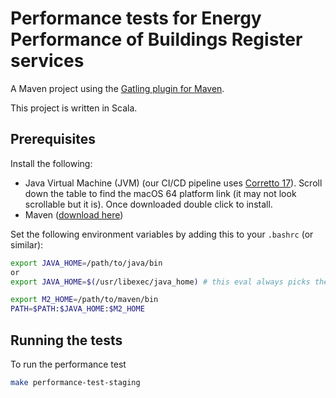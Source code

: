 Performance tests for Energy Performance of Buildings Register services
=======================================================================

A Maven project using the [Gatling plugin for Maven](https://gatling.io/docs/current/extensions/maven_plugin/).

This project is written in Scala.

## Prerequisites

Install the following:
* Java Virtual Machine (JVM) (our CI/CD pipeline uses [Corretto 17](https://docs.aws.amazon.com/corretto/latest/corretto-17-ug/downloads-list.html)). Scroll down the table to find the macOS 64 platform link (it may not look scrollable but it is). Once downloaded double click to install.
* Maven ([download here](https://maven.apache.org/download.cgi))

Set the following environment variables by adding this to your `.bashrc` (or similar):
```bash
export JAVA_HOME=/path/to/java/bin
or
export JAVA_HOME=$(/usr/libexec/java_home) # this eval always picks the latest java export if you installed it as suggested above

export M2_HOME=/path/to/maven/bin
PATH=$PATH:$JAVA_HOME:$M2_HOME
```

## Running the tests

To run the performance test

```bash
make performance-test-staging
```
